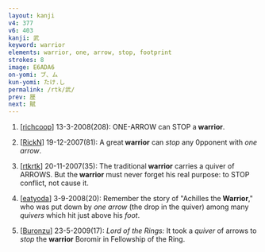 ```yaml
---
layout: kanji
v4: 377
v6: 403
kanji: 武
keyword: warrior
elements: warrior, one, arrow, stop, footprint
strokes: 8
image: E6ADA6
on-yomi: ブ、ム
kun-yomi: たけ.し
permalink: /rtk/武/
prev: 歴
next: 賦
---
```


1) [<a href="http://kanji.koohii.com/profile/richcoop">richcoop</a>] 13-3-2008(208): ONE-ARROW can STOP a<strong> warrior</strong>.

2) [<a href="http://kanji.koohii.com/profile/RickN">RickN</a>] 19-12-2007(81): A great<strong> warrior</strong> can <em>stop</em> any 0pponent with <em>one arrow</em>.

3) [<a href="http://kanji.koohii.com/profile/rtkrtk">rtkrtk</a>] 20-11-2007(35): The traditional<strong> warrior</strong> carries a quiver of ARROWS. But the<strong> warrior</strong> must never forget his real purpose: to STOP conflict, not cause it.

4) [<a href="http://kanji.koohii.com/profile/eatyoda">eatyoda</a>] 3-9-2008(20): Remember the story of &quot;Achilles the<strong> Warrior</strong>,&quot; who was put down by <em>one</em> <em>arrow</em> (the drop in the quiver) among many <em>quivers</em> which hit just above his <em>foot</em>.

5) [<a href="http://kanji.koohii.com/profile/Buronzu">Buronzu</a>] 23-5-2009(17): <em>Lord of the Rings:</em> It took a <em>quiver</em> of arrows to <em>stop</em> the <strong>warrior</strong> Boromir in Fellowship of the Ring.

